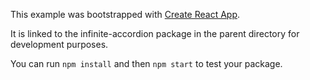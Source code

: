 This example was bootstrapped with [Create React App](https://github.com/facebook/create-react-app).

It is linked to the infinite-accordion package in the parent directory for development purposes.

You can run `npm install` and then `npm start` to test your package.
